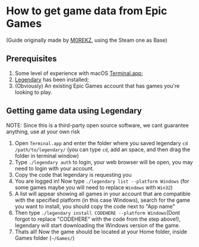 How to get game data from Epic Games
===============================

(Guide originally made by [M0REKZ](https://github.com/M0REKZ), using the Steam one as Base)

## Prerequisites

1. Some level of experience with macOS [Terminal.app](https://support.apple.com/guide/terminal/welcome/mac);
2. [Legendary](https://github.com/derrod/legendary) has been installed;
3. (Obviously) An existing Epic Games account that has games you're looking to play.

## Getting game data using Legendary

NOTE: Since this is a third-party open source software, we cant guarantee anything, use at your own risk

1. Open `Terminal.app` and enter the folder where you saved legendary `cd /path/to/legendary/` (you can type `cd`, add an space, and then drag the folder in terminal window)
2. Type `./legendary auth` to login, your web browser will be open, you may need to login with your account.
3. Copy the code that legendary is requesting you
4. You are logged in! Now type `./legendary list --platform Windows` (for some games maybe you will need to replace `Windows` with `Win32`)
5. A list will appear showing all games in your account that are compatible with the specified platform (in this case Windows), search for the game you want to install, you should copy the code next to "App name"
6. Then type `./legendary install CODEHERE --platform Windows`(Dont forgot to replace "CODEHERE" with the code from the step above!), legendary will start downloading the Windows version of the game.
7. Thats all! Now the game should be located at your Home folder, inside Games folder (`~/Games/`)


